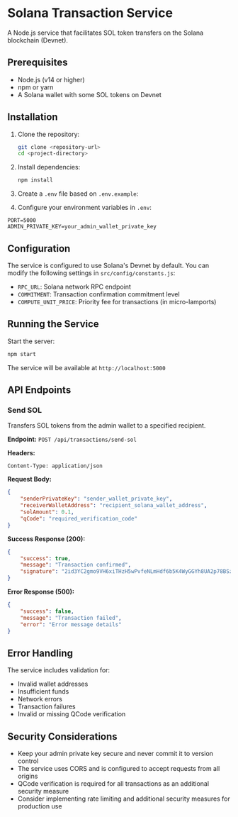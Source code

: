 # Solana Transaction Service

A Node.js service that facilitates SOL token transfers on the Solana blockchain (Devnet).

## Prerequisites

- Node.js (v14 or higher)
- npm or yarn
- A Solana wallet with some SOL tokens on Devnet

## Installation

1. Clone the repository:
   ```bash
   git clone <repository-url>
   cd <project-directory>
   ```

2. Install dependencies:
   ```bash
   npm install
   ```

3. Create a `.env` file based on `.env.example`:

4. Configure your environment variables in `.env`:
```
PORT=5000
ADMIN_PRIVATE_KEY=your_admin_wallet_private_key
```

## Configuration

The service is configured to use Solana's Devnet by default. You can modify the following settings in `src/config/constants.js`:

- `RPC_URL`: Solana network RPC endpoint
- `COMMITMENT`: Transaction confirmation commitment level
- `COMPUTE_UNIT_PRICE`: Priority fee for transactions (in micro-lamports)

## Running the Service

Start the server:
```bash
npm start
```

The service will be available at `http://localhost:5000`

## API Endpoints

### Send SOL

Transfers SOL tokens from the admin wallet to a specified recipient.

**Endpoint:** `POST /api/transactions/send-sol`

**Headers:**
```
Content-Type: application/json
```

**Request Body:**
```json
{
    "senderPrivateKey": "sender_wallet_private_key",
    "receiverWalletAddress": "recipient_solana_wallet_address",
    "solAmount": 0.1,
    "qCode": "required_verification_code"
}
```

**Success Response (200):**
```json
{
    "success": true,
    "message": "Transaction confirmed",
    "signature": "2id3YC2gmo9VH6xiTHzH5wPvfeNLmHdf6b5K4WyGGYh8UA2p78BSzqeKwtVHwMPNASo1F2YqQ8tMB3yTGzyhCqPW"
}
```

**Error Response (500):**
```json
{
    "success": false,
    "message": "Transaction failed",
    "error": "Error message details"
}
```

## Error Handling

The service includes validation for:
- Invalid wallet addresses
- Insufficient funds
- Network errors
- Transaction failures
- Invalid or missing QCode verification

## Security Considerations

- Keep your admin private key secure and never commit it to version control
- The service uses CORS and is configured to accept requests from all origins
- QCode verification is required for all transactions as an additional security measure
- Consider implementing rate limiting and additional security measures for production use


